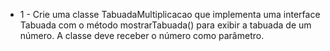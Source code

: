 - 1 - Crie uma classe TabuadaMultiplicacao que implementa uma interface Tabuada com o método mostrarTabuada() para exibir a tabuada de um número. A classe deve receber o número como parâmetro.

